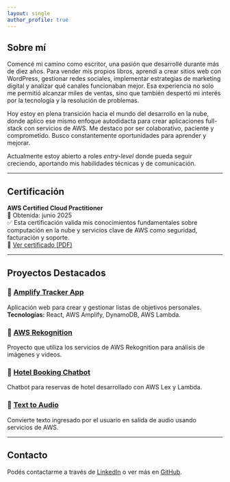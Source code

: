 ```yaml
---
layout: single
author_profile: true
---
```



## Sobre mí

Comencé mi camino como escritor, una pasión que desarrollé durante más de diez años. Para vender mis propios libros, aprendí a crear sitios web con WordPress, gestionar redes sociales, implementar estrategias de marketing digital y analizar qué canales funcionaban mejor. Esa experiencia no solo me permitió alcanzar miles de ventas, sino que también despertó mi interés por la tecnología y la resolución de problemas.

Hoy estoy en plena transición hacia el mundo del desarrollo en la nube, donde aplico ese mismo enfoque autodidacta para crear aplicaciones full-stack con servicios de AWS. Me destaco por ser colaborativo, paciente y comprometido. Busco constantemente oportunidades para aprender y mejorar.

Actualmente estoy abierto a roles *entry-level* donde pueda seguir creciendo, aportando mis habilidades técnicas y de comunicación.

---

## Certificación

**AWS Certified Cloud Practitioner**  
📅 Obtenida: junio 2025  
✅ Esta certificación valida mis conocimientos fundamentales sobre computación en la nube y servicios clave de AWS como seguridad, facturación y soporte.  
🔗 [Ver certificado (PDF)](assets/certifications/AWS%20Certified%20Cloud%20Practitioner.pdf)

---

## Proyectos Destacados

### 🔹 [Amplify Tracker App](https://github.com/Deuche-IT/Muhlenberg/tree/main/projects/amplify-tracker)
Aplicación web para crear y gestionar listas de objetivos personales.  
**Tecnologías:** React, AWS Amplify, DynamoDB, AWS Lambda.

### 🔹 [AWS Rekognition](https://github.com/Deuche-IT/Muhlenberg/tree/main/projects/aws-rekognition)
Proyecto que utiliza los servicios de AWS Rekognition para análisis de imágenes y videos.

### 🔹 [Hotel Booking Chatbot](https://github.com/Deuche-IT/Muhlenberg/tree/main/projects/booking-chatbot)
Chatbot para reservas de hotel desarrollado con AWS Lex y Lambda.

### 🔹 [Text to Audio](https://github.com/Deuche-IT/Muhlenberg/tree/main/projects/text-to-audio)
Convierte texto ingresado por el usuario en salida de audio usando servicios de AWS.

---

## Contacto

Podés contactarme a través de [LinkedIn](https://www.linkedin.com/in/tu-linkedin) o ver más en [GitHub](https://github.com/Deuche-IT).
